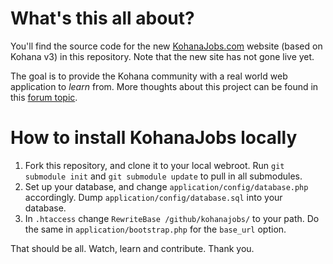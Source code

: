 # What's this all about?

You'll find the source code for the new [KohanaJobs.com](http://www.kohanajobs.com/) website (based on Kohana v3) in this repository. Note that the new site has not gone live yet.

The goal is to provide the Kohana community with a real world web application to *learn* from. More thoughts about this project can be found in this [forum topic](http://forum.kohanaphp.com/comments.php?DiscussionID=4384).

# How to install KohanaJobs locally

1. Fork this repository, and clone it to your local webroot. Run `git submodule init` and `git submodule update` to pull in all submodules.
2. Set up your database, and change `application/config/database.php` accordingly. Dump `application/config/database.sql` into your database.
3. In `.htaccess` change `RewriteBase /github/kohanajobs/` to your path. Do the same in `application/bootstrap.php` for the `base_url` option.

That should be all. Watch, learn and contribute. Thank you.